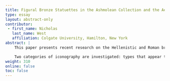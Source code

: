 ```yaml
---
title: Figural Bronze Statuettes in the Ashmolean Collection and the Aesthetics of Replication
type: essay
layout: abstract-only
contributor:
 - first_name: Nicholas
   last_name: West
   affiliation: Colgate University, Hamilton, New York
abstract: |
    This paper presents recent research on the Hellenistic and Roman bronze statuettes in the collection of the Ashmolean Museum. A number of individual statuettes are analyzed for the information they provide regarding the repetitive use of figural types developed during the Classical and early Hellenistic periods in later, primarily Roman, contexts.

    Two categories of iconography are investigated: types that appear to be dependent on large-scale Classical visual forms, such as the very commonly found standing Mercury motif, and types that were conceived in small-scale format, such as dwarfs and genre figures. The paper provides a brief analysis of the visual relationships that these types have with their earlier models and with images in other media to offer some preliminary conclusions and ask further questions about visual replication in the realm of small-scale bronzes.
weight: 310
online: false
toc: false
---
```


